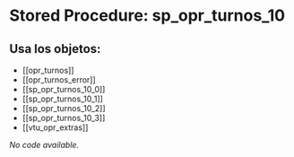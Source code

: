 # Stored Procedure: sp_opr_turnos_10

## Usa los objetos:
- [[opr_turnos]]
- [[opr_turnos_error]]
- [[sp_opr_turnos_10_0]]
- [[sp_opr_turnos_10_1]]
- [[sp_opr_turnos_10_2]]
- [[sp_opr_turnos_10_3]]
- [[vtu_opr_extras]]

*No code available.*
